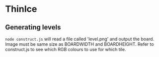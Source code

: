 # ThinIce

## Generating levels
``node construct.js`` will read a file called 'level.png' and output the board. Image must be same size as BOARDWIDTH and BOARDHEIGHT. Refer to construct.js to see which RGB colours to use for which tile.